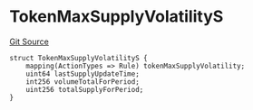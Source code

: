 # TokenMaxSupplyVolatilityS
[Git Source](https://github.com/thrackle-io/tron/blob/192018a749cd70c7df311296c3236b79e11af0f3/src/client/token/handler/diamond/RuleStorage.sol)


```solidity
struct TokenMaxSupplyVolatilityS {
    mapping(ActionTypes => Rule) tokenMaxSupplyVolatility;
    uint64 lastSupplyUpdateTime;
    int256 volumeTotalForPeriod;
    uint256 totalSupplyForPeriod;
}
```

